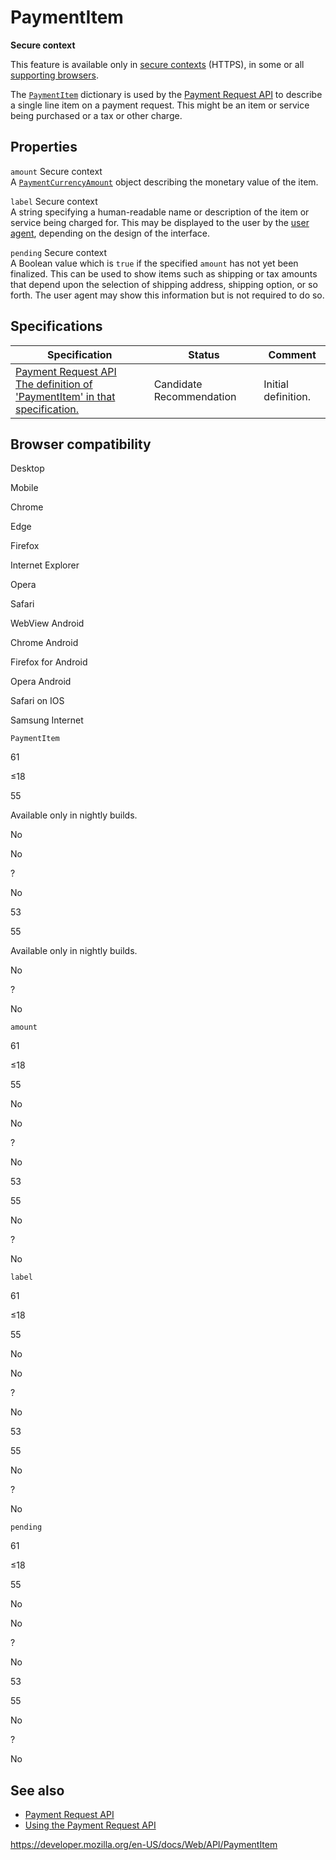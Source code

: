 # PaymentItem

**Secure context**

This feature is available only in [secure contexts](https://developer.mozilla.org/en-US/docs/Web/Security/Secure_Contexts) (HTTPS), in some or all [supporting browsers](#browser_compatibility).

The [`PaymentItem`](paymentitem) dictionary is used by the [Payment Request API](payment_request_api) to describe a single line item on a payment request. This might be an item or service being purchased or a tax or other charge.

## Properties

<span class="page-not-created">`amount`</span> <span class="notecard inline secure">Secure context</span>  
A [`PaymentCurrencyAmount`](paymentcurrencyamount) object describing the monetary value of the item.

<span class="page-not-created">`label`</span> <span class="notecard inline secure">Secure context</span>  
A string specifying a human-readable name or description of the item or service being charged for. This may be displayed to the user by the [user agent](https://developer.mozilla.org/en-US/docs/Glossary/User_agent), depending on the design of the interface.

<span class="page-not-created">`pending`</span> <span class="notecard inline secure">Secure context</span>  
A Boolean value which is `true` if the specified `amount` has not yet been finalized. This can be used to show items such as shipping or tax amounts that depend upon the selection of shipping address, shipping option, or so forth. The user agent may show this information but is not required to do so.

## Specifications

<table><thead><tr class="header"><th>Specification</th><th>Status</th><th>Comment</th></tr></thead><tbody><tr class="odd"><td><a href="https://w3c.github.io/payment-request/#dom-paymentitem">Payment Request API<br />
<span class="small">The definition of 'PaymentItem' in that specification.</span></a></td><td><span class="spec-cr">Candidate Recommendation</span></td><td>Initial definition.</td></tr></tbody></table>

## Browser compatibility

Desktop

Mobile

Chrome

Edge

Firefox

Internet Explorer

Opera

Safari

WebView Android

Chrome Android

Firefox for Android

Opera Android

Safari on IOS

Samsung Internet

`PaymentItem`

61

≤18

55

Available only in nightly builds.

No

No

?

No

53

55

Available only in nightly builds.

No

?

No

`amount`

61

≤18

55

No

No

?

No

53

55

No

?

No

`label`

61

≤18

55

No

No

?

No

53

55

No

?

No

`pending`

61

≤18

55

No

No

?

No

53

55

No

?

No

## See also

- [Payment Request API](payment_request_api)
- [Using the Payment Request API](payment_request_api/using_the_payment_request_api)

<a href="https://developer.mozilla.org/en-US/docs/Web/API/PaymentItem" class="_attribution-link">https://developer.mozilla.org/en-US/docs/Web/API/PaymentItem</a>
